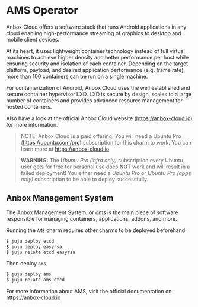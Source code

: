 # AMS Operator

Anbox Cloud offers a software stack that runs Android applications in any cloud enabling high-performance
streaming of graphics to desktop and mobile client devices.

At its heart, it uses lightweight container technology instead of full virtual machines to achieve higher
density and better performance per host while ensuring security and isolation of each container. Depending
on the target platform, payload, and desired application performance (e.g. frame rate), more than
100 containers can be run on a single machine.

For containerization of Android, Anbox Cloud uses the well established and secure container hypervisor
LXD. LXD is secure by design, scales to a large number of containers and provides advanced resource
management for hosted containers.

Also have a look at the official Anbox Cloud website (https://anbox-cloud.io) for more information.

> NOTE: Anbox Cloud is a paid offering. You will need a Ubuntu Pro (https://ubuntu.com/pro) subscription
> for this charm to work. You can learn more at https://anbox-cloud.io

> **WARNING:** The *Ubuntu Pro (infra only)* subscription every Ubuntu user gets for free for
> personal use does **NOT** work and will result in a failed deployment! You either need a
> *Ubuntu Pro* or *Ubuntu Pro (apps only)* subscription to be able to deploy successfully.

## Anbox Management System

The Anbox Management System, or *ams* is the main piece of software responsible for managing containers,
applications, addons, and more.

Running the `AMS` charm requires other charms to be deployed beforehand.

```sh
$ juju deploy etcd
$ juju deploy easyrsa
$ juju relate etcd easyrsa
```

Then deploy `ams`

```sh
$ juju deploy ams
$ juju relate ams etcd
```

For more information about AMS, visit the official documentation on https://anbox-cloud.io
